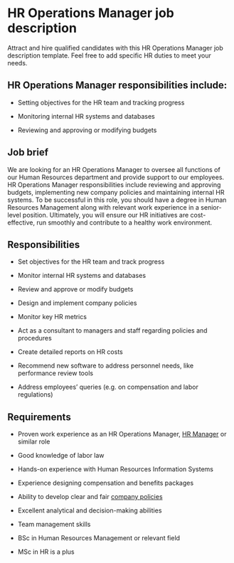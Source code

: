 # HR Operations Manager job description
Attract and hire qualified candidates with this HR Operations Manager job description template. Feel free to add specific HR duties to meet your needs.


## HR Operations Manager responsibilities include:
* Setting objectives for the HR team and tracking progress

* Monitoring internal HR systems and databases

* Reviewing and approving or modifying budgets


## Job brief

We are looking for an HR Operations Manager to oversee all functions of our Human Resources department and provide support to our employees.
HR Operations Manager responsibilities include reviewing and approving budgets, implementing new company policies and maintaining internal HR systems. To be successful in this role, you should have a degree in Human Resources Management along with relevant work experience in a senior-level position.
Ultimately, you will ensure our HR initiatives are cost-effective, run smoothly and contribute to a healthy work environment.


## Responsibilities

* Set objectives for the HR team and track progress

* Monitor internal HR systems and databases

* Review and approve or modify budgets

* Design and implement company policies

* Monitor key HR metrics

* Act as a consultant to managers and staff regarding policies and procedures

* Create detailed reports on HR costs

* Recommend new software to address personnel needs, like performance review tools

* Address employees’ queries (e.g. on compensation and labor regulations)


## Requirements

* Proven work experience as an HR Operations Manager, <a href="https://resources.workable.com/hr-manager-job-description" target="_blank" rel="noopener">HR Manager</a> or similar role

* Good knowledge of labor law

* Hands-on experience with Human Resources Information Systems

* Experience designing compensation and benefits packages

* Ability to develop clear and fair <a href="https://resources.workable.com/company-policies/" target="_blank" rel="noopener">company policies</a>

* Excellent analytical and decision-making abilities

* Team management skills

* BSc in Human Resources Management or relevant field

* MSc in HR is a plus
